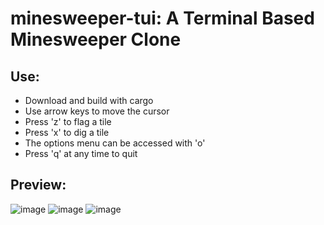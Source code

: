 # minesweeper-tui: A Terminal Based Minesweeper Clone

## Use:
- Download and build with cargo
- Use arrow keys to move the cursor
- Press 'z' to flag a tile
- Press 'x' to dig a tile
- The options menu can be accessed with 'o'
- Press 'q' at any time to quit

## Preview:
![image](https://github.com/user-attachments/assets/cc612217-7813-4f02-b337-703be41e320b)
![image](https://github.com/user-attachments/assets/6ae21faa-4617-4e8b-8c01-4fc86cd83f70)
![image](https://github.com/user-attachments/assets/15219901-014a-4809-b26a-6725b1a89c0f)

